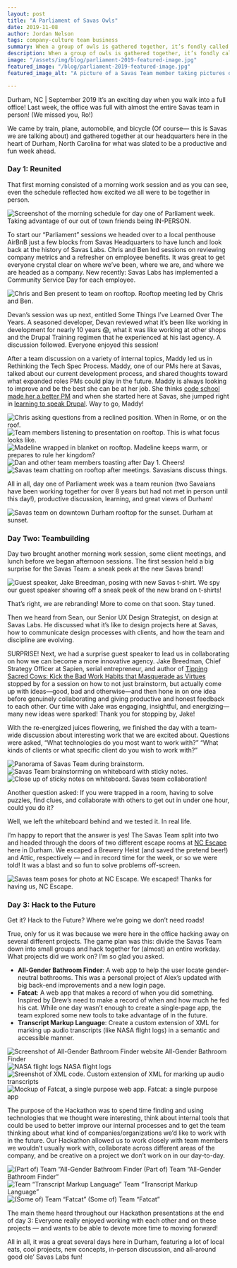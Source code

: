 ```yaml
---
layout: post
title: "A Parliament of Savas Owls"
date: 2019-11-08
author: Jordan Nelson
tags: company-culture team business
summary: When a group of owls is gathered together, it’s fondly called a “parliament” as they’ve long been considered to represent wise disposition. Our Savas Team (of owls) gathered together recently for a Team Summit of sorts—to work together in person, share ideas, solve challenges, and hack on new projects.
description: When a group of owls is gathered together, it’s fondly called a “parliament” as they’ve long been considered to represent wise disposition. Our Savas Team (of owls) gathered together recently for a Team Summit of sorts—to work together in person, share ideas, solve challenges, and hack on new projects.
image: "/assets/img/blog/parliament-2019-featured-image.jpg"
featured_image: "/blog/parliament-2019-featured-image.jpg"
featured_image_alt: "A picture of a Savas Team member taking pictures of the Durham sunset."

---
```


Durham, NC | September 2019
It’s an exciting day when you walk into a full office! Last week, the office was full with almost the entire Savas team in person! (We missed you, Ro!)

We came by train, plane, automobile, and bicycle (Of course— this is Savas we are talking about) and gathered together at our headquarters here in the heart of Durham, North Carolina for what was slated to be a productive and fun week ahead.

### Day 1: Reunited

That first morning consisted of a morning work session and as you can see, even the schedule reflected how excited we all were to be together in person.

<div class="blog-image-large">
<img alt="Screenshot of the morning schedule for day one of Parliament week." src="/assets/img/blog/parliament-2019-schedule.png">
<span class="caption">Taking advantage of our out of town friends being IN-PERSON.</span>
</div>

To start our “Parliament” sessions we headed over to a local penthouse AirBnB just a few blocks from Savas Headquarters to have lunch and look back at the history of Savas Labs. Chris and Ben led sessions on reviewing company metrics and a refresher on employee benefits. It was great to get everyone crystal clear on where we’ve been, where we are, and where we are headed as a company. New recently: Savas Labs has implemented a Community Service Day for each employee.

<div class="blog-image-full-width">
<img alt="Chris and Ben present to team on rooftop." src="/assets/img/blog/parliament-2019-rooftop-meeting.jpg">
<span class="caption">Rooftop meeting led by Chris and Ben.</span>
</div>

Devan’s session was up next, entitled Some Things I’ve Learned Over The Years. A seasoned developer, Devan reviewed what it’s been like working in development for nearly 10 years 😱, what it was like working at other shops and the Drupal Training regimen that he experienced at his last agency. A discussion followed. Everyone enjoyed this session!

After a team discussion on a variety of internal topics, Maddy led us in Rethinking the Tech Spec Process. Maddy, one of our PMs here at Savas,  talked about our current development process, and shared thoughts toward what expanded roles PMs could play in the future. Maddy is always looking to improve and be the best she can be at her job. She thinks [code school made her a better PM](https://savaslabs.com/2019/09/11/code-school-made-me-a-better-pm.html) and when she started here at Savas, she jumped right in [learning to speak Drupal](https://savaslabs.com/2019/04/22/top-5-things-to-know-to-speak-drupal.html). Way to go, Maddy!

<div class="blog-row">
<div class="blog-image-row">
<img alt="Chris asking questions from a reclined position." src="/assets/img/blog/parliament-2019-rome.jpg">
<span class="caption">When in Rome, or on the roof.</span>
</div>
<div class="blog-image-row">
<img alt="Team members listening to presentation on rooftop." src="/assets/img/blog/parliament-2019-focus.jpg">
<span class="caption">This is what focus looks like.</span>
</div>
<div class="blog-image-row">
<img alt="Madeline wrapped in blanket on rooftop." src="/assets/img/blog/parliament-2019-blanket.jpg">
<span class="caption">Madeline keeps warm, or prepares to rule her kingdom?</span>
</div>
<div class="blog-image-row">
<img alt="Dan and other team members toasting after Day 1." src="/assets/img/blog/parliament-2019-cheers.jpg">
<span class="caption">Cheers!</span>
</div>
<div class="blog-image-row">
<img alt="Savas team chatting on rooftop after meetings." src="/assets/img/blog/parliament-2019-rooftop-discussion.jpg">
<span class="caption">Savasians discuss things.</span>
</div>
</div>

All in all, day one of Parliament week was a team reunion (two Savaians have been working together for over 8 years but had not met in person until this day!), productive discussion, learning, and great views of Durham!

<div class="blog-image-full-width">
<img alt="Savas team on downtown Durham rooftop for the sunset." src="/assets/img/blog/parliament-2019-featured-image.jpg">
<span class="caption">Durham at sunset.</span>
</div>

### Day Two: Teambuilding

Day two brought another morning work session, some client meetings, and lunch before we began afternoon sessions. The first session held a big surprise for the Savas Team: a sneak peek at the new Savas brand!

<div class="blog-image-full-width">
<img alt="Guest speaker, Jake Breedman, posing with new Savas t-shirt." src="/assets/img/blog/parliament-2019-rebrand-sneakpeek.jpg">
<span class="caption">We spy our guest speaker showing off a sneak peek of the new brand on t-shirts! </span>
</div>

That’s right, we are rebranding! More to come on that soon. Stay tuned.

Then we heard from Sean, our Senior UX Design Strategist, on design at Savas Labs. He discussed what it’s like to design projects here at Savas, how to communicate design processes with clients, and how the team and discipline are evolving.

SURPRISE! Next, we had a surprise guest speaker to lead us in collaborating on how we can become a more innovative agency. Jake Breedman, Chief Strategy Officer at Sapien, serial entrepreneur, and author of [Tipping Sacred Cows: Kick the Bad Work Habits that Masquerade as Virtues](https://www.amazon.com/Tipping-Sacred-Cows-Masquerade-Virtues/dp/1118345916) stopped by for a session on how to not just brainstorm, but actually come up with ideas—good, bad and otherwise—and then hone in on one idea before genuinely collaborating and giving productive and honest feedback to each other. Our time with Jake was engaging, insightful, and energizing—many new ideas were sparked! Thank you for stopping by, Jake!

With the re-energized juices flowering, we finished the day with a team-wide discussion about interesting work that we are excited about. Questions were asked, “What technologies do you most want to work with?” “What kinds of clients or what specific client do you wish to work with?”

<div class="blog-image-full-width">
<img alt="Panorama of Savas Team during brainstorm." src="/assets/img/blog/parliament-2019-panorama.png">
</div>
<div class="blog-row">
<div class="blog-image-row">
<img alt="Savas Team brainstorming on whiteboard with sticky notes." src="/assets/img/blog/parliament-2019-brainstorm.jpg">
</div>
<div class="blog-image-row">
<img alt="Close up of sticky notes on whiteboard." src="/assets/img/blog/parliament-2019-whiteboard.jpg">
<span class="caption">Savas team collaboration!</span>
</div>
</div>

Another question asked: If you were trapped in a room, having to solve puzzles, find clues, and collaborate with others to get out in under one hour, could you do it?

Well, we left the whiteboard behind and we tested it. In real life.

I’m happy to report that the answer is yes! The Savas Team split into two and headed through the doors of two different escape rooms at [NC Escape](https://www.google.com/aclk?sa=l&ai=DChcSEwjByu_lp9HlAhUVpLMKHU8gDLUYABAAGgJxbg&ae=1&sig=AOD64_3Tc3P0dNdUH55tpu_OFZYK8H1FAw&q=&ved=2ahUKEwikiujlp9HlAhXtmOAKHSoNAS4Q0Qx6BAgLEAE&adurl=https://www.ncescape.com/%3Fgclid%3DEAIaIQobChMIwcrv5afR5QIVFaSzCh1PIAy1EAAYASAAEgJlDfD_BwE) here in Durham. We escaped a Brewery Heist (and saved the pretend beer!) and Attic, respectively — and in record time for the week, or so we were told! It was a blast and so fun to solve problems off-screen.

<div class="blog-image-full-width">
<img alt="Savas team poses for photo at NC Escape." src="/assets/img/blog/parliament-2019-escape-room.jpg">
<span class="caption">We escaped! Thanks for having us, NC Escape.</span>
</div>

### Day 3: Hack to the Future

Get it? Hack to the Future? Where we’re going we don’t need roads!

True, only for us it was because we were here in the office hacking away on several different projects. The game plan was this: divide the Savas Team down into small groups and hack together for (almost) an entire workday. What projects did we work on? I’m so glad you asked.

- **All-Gender Bathroom Finder**: A web app to help the user locate gender-neutral bathrooms. This was a personal project of Alex’s updated with big back-end improvements and a new login page.
- **Fatcat**: A web app that makes a record of when you did something. Inspired by Drew’s need to make a record of when and how much he fed his cat. While one day wasn’t enough to create a single-page app, the team explored some new tools to take advantage of in the future.
- **Transcript Markup Language**: Create a custom extension of XML for marking up audio transcripts (like NASA flight logs) in a semantic and accessible manner.

<div class="blog-row">
<div class="blog-image-row">
<img alt="Screenshot of All-Gender Bathroom Finder website" src="/assets/img/blog/parliament-2019-bathroom-finder.png">
<span class="caption">All-Gender Bathroom Finder</span>
</div>
<div class="blog-image-row">
<img alt="NASA flight logs" src="/assets/img/blog/parliament-2019-nasa.png">
<span class="caption">NASA flight logs</span>
</div>
<div class="blog-image-row">
<img alt="Sreenshot of XML code." src="/assets/img/blog/parliament-2019-transcript.png">
<span class="caption">Custom extension of XML for marking up audio transcripts</span>
</div>
<div class="blog-image-row">
<img alt="Mockup of Fatcat, a single purpose web app." style="margin: 0 auto 0 auto" src="/assets/img/blog/parliament-2019-fatcat-mockup.gif">
<span class="caption">Fatcat: a single purpose app</span>
</div>
</div>

The purpose of the Hackathon was to spend time finding and using technologies that we thought were interesting, think about internal tools that could be used to better improve our internal processes and to get the team thinking about what kind of companies/organizations we’d like to work with in the future. Our Hackathon allowed us to work closely with team members we wouldn’t usually work with, collaborate across different areas of the company, and be creative on a project we don’t work on in our day-to-day.

<div class="blog-row">
<div class="blog-image-row">
<img alt="(Part of) Team “All-Gender Bathroom Finder" src="/assets/img/blog/parliament-2019-bathroom-finder-team.jpg">
<span class="caption">(Part of) Team “All-Gender Bathroom Finder”</span>
</div>
<div class="blog-image-row">
<img alt="Team “Transcript Markup Language”" src="/assets/img/blog/parliament-2019-transcript-team.jpg">
<span class="caption">Team “Transcript Markup Language”</span>
</div>
<div class="blog-image-row">
<img alt="(Some of) Team “Fatcat”" src="/assets/img/blog/parliament-2019-fatcat-team.jpg">
<span class="caption">(Some of) Team “Fatcat”</span>
</div>
</div>

The main theme heard throughout our Hackathon presentations at the end of day 3: Everyone really enjoyed working with each other and on these projects — and wants to be able to devote more time to moving forward!

All in all, it was a great several days here in Durham, featuring a lot of local eats, cool projects, new concepts, in-person discussion, and all-around good ole’ Savas Labs fun!
